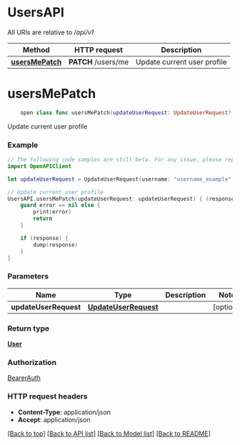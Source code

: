# UsersAPI

All URIs are relative to */api/v1*

Method | HTTP request | Description
------------- | ------------- | -------------
[**usersMePatch**](UsersAPI.md#usersmepatch) | **PATCH** /users/me | Update current user profile


# **usersMePatch**
```swift
    open class func usersMePatch(updateUserRequest: UpdateUserRequest? = nil, completion: @escaping (_ data: User?, _ error: Error?) -> Void)
```

Update current user profile

### Example
```swift
// The following code samples are still beta. For any issue, please report via http://github.com/OpenAPITools/openapi-generator/issues/new
import OpenAPIClient

let updateUserRequest = UpdateUserRequest(username: "username_example", displayName: "displayName_example", profilePictureUrl: "profilePictureUrl_example", location: "location_example", latitude: 123, longitude: 123) // UpdateUserRequest |  (optional)

// Update current user profile
UsersAPI.usersMePatch(updateUserRequest: updateUserRequest) { (response, error) in
    guard error == nil else {
        print(error)
        return
    }

    if (response) {
        dump(response)
    }
}
```

### Parameters

Name | Type | Description  | Notes
------------- | ------------- | ------------- | -------------
 **updateUserRequest** | [**UpdateUserRequest**](UpdateUserRequest.md) |  | [optional] 

### Return type

[**User**](User.md)

### Authorization

[BearerAuth](../README.md#BearerAuth)

### HTTP request headers

 - **Content-Type**: application/json
 - **Accept**: application/json

[[Back to top]](#) [[Back to API list]](../README.md#documentation-for-api-endpoints) [[Back to Model list]](../README.md#documentation-for-models) [[Back to README]](../README.md)

